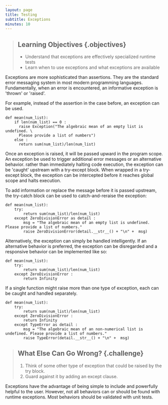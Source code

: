 ```yaml
---
layout: page
title: Testing
subtitle: Exceptions
minutes: 10
---
```


> ## Learning Objectives {.objectives}
> 
> *   Understand that exceptions are effectively specialized runtime tests
> *   Learn when to use exceptions and what exceptions are available

Exceptions are more sophisticated than assertions. They are the standard error 
messaging system in most modern programming languages.  Fundamentally, when an 
error is encountered, an informative exception is 'thrown' or 'raised'.

For example, instead of the assertion in the case before, an exception can be
used.

~~~ {.python}
def mean(num_list):
    if len(num_list) == 0 :
      raise Exception("The algebraic mean of an empty list is undefined. \
      Please provide a list of numbers")
    else :
      return sum(num_list)/len(num_list)
~~~

Once an exception is raised, it will be passed upward in the program scope.
An exception be used to trigger additional error messages or an alternative
behavior. rather than immediately halting code
execution, the exception can be 'caught' upstream with a try-except block.
When wrapped in a try-except block, the exception can be intercepted before it reaches
global scope and halts execution.

To add information or replace the message before it is passed upstream, the try-catch
block can be used to catch-and-reraise the exception:

~~~ {.python}
def mean(num_list):
    try:
        return sum(num_list)/len(num_list)
    except ZeroDivisionError as detail :
        msg = "The algebraic mean of an empty list is undefined. Please provide a list of numbers."
        raise ZeroDivisionError(detail.__str__() + "\n" +  msg)
~~~

Alternatively, the exception can simply be handled intelligently. If an
alternative behavior is preferred, the exception can be disregarded and a
responsive behavior can be implemented like so:


~~~ {.python}
def mean(num_list):
    try:
        return sum(num_list)/len(num_list)
    except ZeroDivisionError :
        return Infinity
~~~

If a single function might raise more than one type of exception, each can be
caught and handled separately.

~~~ {.python}
def mean(num_list):
    try:
        return sum(num_list)/len(num_list)
    except ZeroDivisionError :
        return Infinity
    except TypeError as detail :
        msg = "The algebraic mean of an non-numerical list is undefined. Please provide a list of numbers."
        raise TypeError(detail.__str__() + "\n" +  msg)
~~~

> ## What Else Can Go Wrong? {.challenge}
> 1. Think of some other type of exception that could be raised by the try 
> block.
> 2. Guard against it by adding an except clause.

Exceptions have the advantage of being simple to include and powerfully helpful
to the user. However, not all behaviors can or should be found with runtime
exceptions. Most behaviors should be validated with unit tests.

